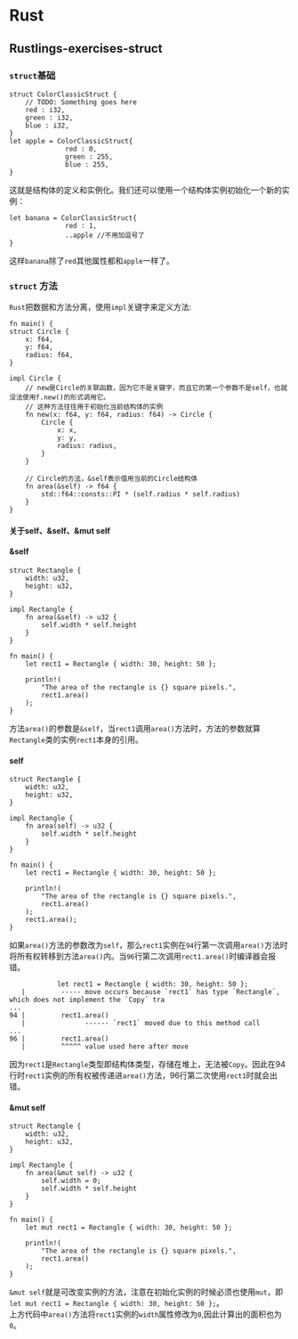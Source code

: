 # Rust
## Rustlings-exercises-struct
### `struct`基础
```
struct ColorClassicStruct {
    // TODO: Something goes here
    red : i32,
    green : i32,
    blue : i32,
}
let apple = ColorClassicStruct{
              red : 0,
              green : 255,
              blue : 255,
}
```
这就是结构体的定义和实例化。我们还可以使用一个结构体实例初始化一个新的实例：  
```
let banana = ColorClassicStruct{
              red : 1,
              ..apple //不用加逗号了
}
```
这样`banana`除了`red`其他属性都和`apple`一样了。  
### `struct` 方法
`Rust`把数据和方法分离，使用`impl`关键字来定义方法:  
```
fn main() {
struct Circle {
    x: f64,
    y: f64,
    radius: f64,
}

impl Circle {
    // new是Circle的关联函数，因为它不是关键字，而且它的第一个参数不是self，也就没法使用f.new()的形式调用它。
    // 这种方法往往用于初始化当前结构体的实例
    fn new(x: f64, y: f64, radius: f64) -> Circle {
        Circle {
            x: x,
            y: y,
            radius: radius,
        }
    }

    // Circle的方法，&self表示借用当前的Circle结构体
    fn area(&self) -> f64 {
        std::f64::consts::PI * (self.radius * self.radius)
    }
}
```
#### **关于self、&self、&mut self**  
#### **&self**   
```
struct Rectangle {
    width: u32,
    height: u32,
}

impl Rectangle {
    fn area(&self) -> u32 {
        self.width * self.height
    }
}

fn main() {
    let rect1 = Rectangle { width: 30, height: 50 };

    println!(
        "The area of the rectangle is {} square pixels.",
        rect1.area()
    );
}
``` 
方法`area()`的参数是`&self`，当`rect1`调用`area()`方法时，方法的参数就算`Rectangle`类的实例`rect1`本身的引用。  
#### **self**  
```
struct Rectangle {
    width: u32,
    height: u32,
}

impl Rectangle {
    fn area(self) -> u32 {
        self.width * self.height
    }
}

fn main() {
    let rect1 = Rectangle { width: 30, height: 50 };

    println!(
        "The area of the rectangle is {} square pixels.",
        rect1.area()
    );
    rect1.area();
}
```
如果`area()`方法的参数改为`self`，那么`rect1`实例在`94`行第一次调用`area()`方法时将所有权转移到方法`area()`内。当`96`行第二次调用`rect1.area()`时编译器会报错。
```
            let rect1 = Rectangle { width: 30, height: 50 };
   |         ----- move occurs because `rect1` has type `Rectangle`, which does not implement the `Copy` tra
...
94 |         rect1.area()
   |               ------ `rect1` moved due to this method call
...
96 |         rect1.area()
   |         ^^^^^ value used here after move
```
因为`rect1`是`Rectangle`类型即结构体类型，存储在堆上，无法被`Copy`。因此在94行时`rect1`实例的所有权被传递进`area()`方法，96行第二次使用`rect1`时就会出错。
#### &mut self
```
struct Rectangle {
    width: u32,
    height: u32,
}

impl Rectangle {
    fn area(&mut self) -> u32 {
        self.width = 0;
        self.width * self.height
    }
}

fn main() {
    let mut rect1 = Rectangle { width: 30, height: 50 };

    println!(
        "The area of the rectangle is {} square pixels.",
        rect1.area()
    );
}
```
`&mut self`就是可改变实例的方法，注意在初始化实例的时候必须也使用`mut`，即`let mut rect1 = Rectangle { width: 30, height: 50 };`。  
上方代码中`area()`方法将`rect1`实例的`width`属性修改为`0`,因此计算出的面积也为`0`。





